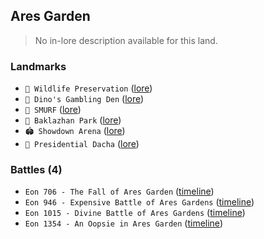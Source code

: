 ## Ares Garden
> No in-lore description available for this land.

### Landmarks
- `🐅 Wildlife Preservation` ([lore](<https://zeithalt.github.io//r/wildlife_preservation.html>))
- `🎰 Dino's Gambling Den` ([lore](<https://zeithalt.github.io//r/dinos_gambling_den.html>))
- `👤 SMURF` ([lore](<https://zeithalt.github.io//r/smurf.html>))
- `🍆 Baklazhan Park` ([lore](<https://zeithalt.github.io//r/baklazhan_park.html>))
- `🏟️ Showdown Arena` ([lore](<https://zeithalt.github.io//r/showdown_arena.html>))
- `🏡️ Presidential Dacha` ([lore](<https://zeithalt.github.io//r/presidential_dacha.html>))
### Battles (4)
- `Eon 706 - The Fall of Ares Garden` ([timeline](<https://zeithalt.github.io//t/#eon0706>))
- `Eon 946 - Expensive Battle of Ares Gardens` ([timeline](<https://zeithalt.github.io//t/#eon0946>))
- `Eon 1015 - Divine Battle of Ares Gardens` ([timeline](<https://zeithalt.github.io//t/#eon1015>))
- `Eon 1354 - An Oopsie in Ares Garden` ([timeline](<https://zeithalt.github.io//t/#eon1354>))
